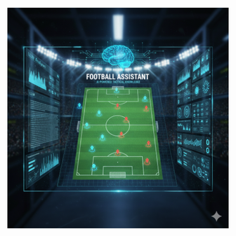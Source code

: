 ![Football Assistant](https://github.com/tunahankilic/football-assistant/blob/main/images/football-assistant.png)
